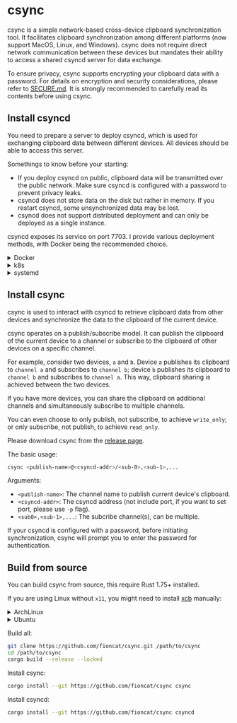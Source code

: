 # csync

csync is a simple network-based cross-device clipboard synchronization tool. It facilitates clipboard synchronization among different platforms (now support MacOS, Linux, and Windows). csync does not require direct network communication between these devices but mandates their ability to access a shared csyncd server for data exchange.

To ensure privacy, csync supports encrypting your clipboard data with a password. For details on encryption and security considerations, please refer to [SECURE.md](SECURE.md). It is strongly recommended to carefully read its contents before using csync.

## Install csyncd

You need to prepare a server to deploy csyncd, which is used for exchanging clipboard data between different devices. All devices should be able to access this server.

Somethings to know before your starting:

- If you deploy csyncd on public, clipboard data will be transmitted over the public network. Make sure csyncd is configured with a password to prevent privacy leaks.
- csyncd does not store data on the disk but rather in memory. If you restart csyncd, some unsynchronized data may be lost.
- csyncd does not support distributed deployment and can only be deployed as a single instance.

csyncd exposes its service on port 7703. I provide various deployment methods, with Docker being the recommended choice.

<details>
<summary>Docker</summary>

Run the command:

```bash
docker run -e 7703:7703 fioncat/csyncd:latest --password <your-password>
```

</details>

<details>
<summary>k8s</summary>

You can apply [csyncd/k8s.yml](csyncd/k8s.yml) file.

Download the yaml file:

```bash
curl -sSL https://raw.githubusercontent.com/fioncat/csync/main/csyncd/k8s.yml > csyncd-k8s.yml
```

Replace the default password:

```bash
sed -i 's/test123/<your-password>' csyncd-k8s.yml
```

Deploy to k8s:

```bash
kubectl -n <your-namespace> apply -f csyncd-k8s.yml
```

We use [Service](https://kubernetes.io/docs/concepts/services-networking/service/) to expose csyncd, you can use k8s DNS address `<namespace>.csyncd.<cluster>`, or [ClusterIP](https://kubernetes.io/docs/concepts/services-networking/cluster-ip-allocation/) to access csyncd.

By default, you can only access csyncd within the cluster. If you wish to expose the service externally, you may need to use [Ingress](https://kubernetes.io/docs/concepts/services-networking/ingress/) or [LoadBalancer Service](https://kubernetes.io/docs/tasks/access-application-cluster/create-external-load-balancer/).

</details>

<details>
<summary>systemd</summary>

The most traditional deployment method, suitable for various Linux distributions that support systemd.

First, download the latest version of the csyncd binary file from the [release page](https://github.com/fioncat/csync/releases/latest) and copy the file to `/usr/local/bin`.

Use the command to ensure the csyncd version:

```bash
csyncd --build-info
```

Download systemd service file:

```bash
curl -sSL https://raw.githubusercontent.com/fioncat/csync/main/csyncd/csyncd.service > /lib/systemd/system/csyncd.service
```

Replace password:

```bash
sed -i 's/test123/<your-password>' /lib/systemd/system/csyncd.service
```

Start the serivce:

```bash
systemctl daemon-reload
systemctl start csyncd
```

</details>


## Install csync

csync is used to interact with csyncd to retrieve clipboard data from other devices and synchronize the data to the clipboard of the current device.

csync operates on a publish/subscribe model. It can publish the clipboard of the current device to a channel or subscribe to the clipboard of other devices on a specific channel.

For example, consider two devices, `a` and `b`. Device `a` publishes its clipboard to `channel a` and subscribes to `channel b`; device `b` publishes its clipboard to `channel b` and subscribes to `channel a`. This way, clipboard sharing is achieved between the two devices.

If you have more devices, you can share the clipboard on additional channels and simultaneously subscribe to multiple channels.

You can even choose to only publish, not subscribe, to achieve `write_only`; or only subscribe, not publish, to achieve `read_only`.

Please download csync from the [release page](https://github.com/fioncat/csync/releases/latest).

The basic usage:

```bash
csync <publish-name>@<csyncd-addr>/<sub-0>,<sub-1>,...
```

Arguments:

- `<publish-name>`: The channel name to publish current device's clipboard.
- `<csyncd-addr>`: The csyncd address (not include port, if you want to set port, please use `-p` flag).
- `<sub0>,<sub-1>,...`: The subcribe channel(s), can be multiple.

If your csyncd is configured with a password, before initiating synchronization, csync will prompt you to enter the password for authentication.

## Build from source

You can build csync from source, this require Rust 1.75+ installed.

If you are using Linux without `x11`, you might need to install [xcb](https://xcb.freedesktop.org/) manually:

<details>
<summary>ArchLinux</summary>

```bash
sudo pacman -S libxcb lib32-libxcb xcb-util	lib32-xcb-util
```

</details>

<details>
<summary>Ubuntu</summary>

```bash
sudo apt-get install libx11-xcb-dev libxcb-render0-dev libxcb-shape0-dev libxcb-xfixes0-dev
```

</details>

Build all:

```bash
git clone https://github.com/fioncat/csync.git /path/to/csync
cd /path/to/csync
cargo build --release --locked
```

Install csync:

```bash
cargo install --git https://github.com/fioncat/csync csync
```

Install csyncd:

```bash
cargo install --git https://github.com/fioncat/csync csyncd
```